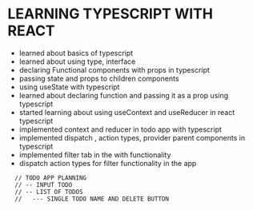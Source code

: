 # LEARNING TYPESCRIPT WITH REACT

- learned about basics of typescript
- learned about using type, interface
- declaring Functional components with props in typescript
- passing state and props to children components
- using useState with typescript
- learned about declaring function and passing it as a prop using typescript
- started learning about using useContext and useReducer in react typescript
- implemented context and reducer in todo app with typescript
- implemented dispatch , action types, provider parent components in typescript
- implemented filter tab in the with functionality
- dispatch action types for filter functionality in the app

```
  // TODO APP PLANNING
  // -- INPUT TODO
  // -- LIST OF TODOS
  //   --- SINGLE TODO NAME AND DELETE BUTTON
```
